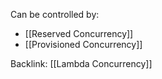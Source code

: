 Can be controlled by:
- [[Reserved Concurrency]]
- [[Provisioned Concurrency]]


Backlink: [[Lambda Concurrency]]